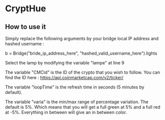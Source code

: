 # CryptHue

## How to use it

Simply replace the following arguments by your bridge local IP address and hashed username :

b = Bridge("bride_ip_address_here", "hashed_valid_username_here").lights


Select the lamp by modifying the variable "lampe" at line 9


The variable "CMCid" is the ID of the crypto that you wish to follow. You can find the ID here :
https://api.coinmarketcap.com/v2/ticker/ 


The variable "loopTime" is the refresh time in seconds (5 minutes by default).


The variable "varia" is the min/max range of percentage variation. The default is 5%. Which means that you will get a full green at 5% and a full red at -5%. Everything in between will give an in between color.
